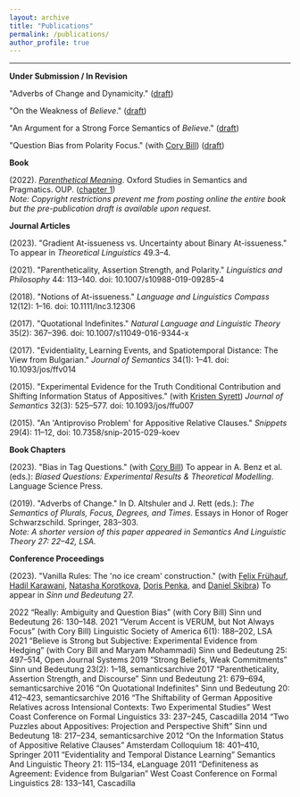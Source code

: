 ```yaml
---
layout: archive
title: "Publications"
permalink: /publications/
author_profile: true
---
```

------
**Under Submission / In Revision**

"Adverbs of Change and Dynamicity." ([draft](/files/adverbs_of_change_and_dynamicity.pdf))

"On the Weakness of *Believe*." ([draft](/files/ontheweaknessofbelieve.pdf))

"An Argument for a Strong Force Semantics of *Believe*." ([draft](/files/li_squib.pdf))

"Question Bias from Polarity Focus." (with [Cory Bill](https://www.corybill.com/)) ([draft](/files/question_bias_from_polarity_focus.pdf))

**Book**

(2022). [*Parenthetical Meaning*](https://global.oup.com/academic/product/parenthetical-meaning-9780198869535?lang=en&cc=sg). Oxford Studies in Semantics and Pragmatics. OUP. ([chapter 1](/files/parenthetical_meaning_-_chapter_1.pdf))  
*Note: Copyright restrictions prevent me from posting online the entire book but the pre-publication draft is available upon request.*

**Journal Articles**

(2023). "Gradient At-issueness vs. Uncertainty about Binary At-issueness." To appear in *Theoretical Linguistics* 49.3–4.

(2021). "Parentheticality, Assertion Strength, and Polarity." *Linguistics and Philosophy* 44: 113–140. doi: 10.1007/s10988-019-09285-4

(2018). "Notions of At-issueness." *Language and Linguistics Compass* 12(12): 1–16. doi: 10.1111/lnc3.12306

(2017). "Quotational Indefinites." *Natural Language and Linguistic Theory* 35(2): 367–396. doi: 10.1007/s11049-016-9344-x

(2017). "Evidentiality, Learning Events, and Spatiotemporal Distance: The View from Bulgarian." *Journal of Semantics* 34(1): 1–41. doi: 10.1093/jos/ffv014

(2015). "Experimental Evidence for the Truth Conditional Contribution and Shifting Information Status of Appositives." (with [Kristen Syrett](https://sites.rutgers.edu/kristen-syrett/)) *Journal of Semantics* 32(3): 525–577. doi: 10.1093/jos/ffu007

(2015). "An 'Antiproviso Problem' for Appositive Relative Clauses." *Snippets* 29(4): 11–12, doi: 10.7358/snip-2015-029-koev

**Book Chapters**

(2023). "Bias in Tag Questions." (with [Cory Bill](https://www.corybill.com/)) To appear in A. Benz et al. (eds.): *Biased Questions: Experimental Results & Theoretical Modelling*. Language Science Press.

(2019). "Adverbs of Change." In D. Altshuler and J. Rett (eds.): *The Semantics of Plurals, Focus, Degrees, and Times*.
Essays in Honor of Roger Schwarzschild. Springer, 283–303.  
*Note: A shorter version of this paper appeared in Semantics And Linguistic Theory 27: 22–42, LSA.*

**Conference Proceedings**

(2023). "Vanilla Rules: The 'no ice cream' construction." (with [Felix Frühauf](https://www.germanistik.uni-hannover.de/de/seminar/personenverzeichnis/fruehauf#), [Hadil Karawani](https://hadilkarawani.myfreesites.net/), [Natasha Korotkova](https://natasha-korotkova.github.io/), [Doris Penka](https://ling.sprachwiss.uni-konstanz.de/pages/home/penka/), and [Daniel Skibra](http://danielskibra.weebly.com/)) To appear in *Sinn und Bedeutung* 27.

2022 “Really: Ambiguity and Question Bias” (with Cory Bill)
Sinn und Bedeutung 26: 130–148.
2021 “Verum Accent is VERUM, but Not Always Focus” (with Cory Bill)
Linguistic Society of America 6(1): 188–202, LSA
2021 “Believe is Strong but Subjective: Experimental Evidence from Hedging” (with Cory Bill
and Maryam Mohammadi)
Sinn und Bedeutung 25: 497–514, Open Journal Systems
2019 “Strong Beliefs, Weak Commitments”
Sinn und Bedeutung 23(2): 1–18, semanticsarchive
2017 “Parentheticality, Assertion Strength, and Discourse”
Sinn und Bedeutung 21: 679–694, semanticsarchive
2016 “On Quotational Indefinites”
Sinn und Bedeutung 20: 412–423, semanticsarchive
2016 “The Shiftability of German Appositive Relatives across Intensional Contexts: Two Experimental Studies”
West Coast Conference on Formal Linguistics 33: 237–245, Cascadilla
2014 “Two Puzzles about Appositives: Projection and Perspective Shift”
Sinn und Bedeutung 18: 217–234, semanticsarchive
2012 “On the Information Status of Appositive Relative Clauses”
Amsterdam Colloquium 18: 401–410, Springer
2011 “Evidentiality and Temporal Distance Learning”
Semantics And Linguistic Theory 21: 115–134, eLanguage
2011 “Definiteness as Agreement: Evidence from Bulgarian”
West Coast Conference on Formal Linguistics 28: 133–141, Cascadilla

